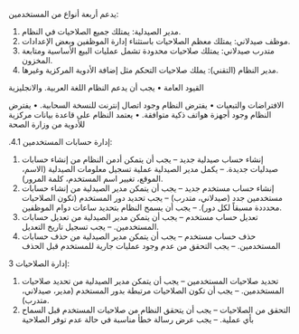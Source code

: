 يدعم  أربعة  أنواع من المستخدمين: 
1.	مدير الصيدلية: يمتلك جميع الصلاحيات في النظام.
2.	موظف صيدلاني: يمتلك معظم الصلاحيات باستثناء إدارة الموظفين وبعض الإعدادات.
3.	متدرب صيدلاني: يمتلك صلاحيات محدودة تشمل عمليات البيع الأساسية ومتابعة المخزون.
4.	مدير النظام (التقني): يملك صلاحيات التحكم مثل إضافة الأدوية المركزية وغيرها. 


القيود العامة
•	يجب أن يدعم النظام اللغة العربية. والانجليزية

الافتراضات والتبعيات
•	يفترض النظام وجود اتصال إنترنت للنسخة السحابية.
•	يفترض النظام وجود أجهزة هواتف ذكية متوافقة.
•	يعتمد النظام على قاعدة بيانات مركزية للأدوية من وزارة الصحة

.4.1 إدارة حسابات المستخدمين:
1.	إنشاء حساب صيدلية جديد
–	يجب أن يتمكن أدمن النظام من إنشاء حسابات صيدليات جديدة.
–	يكمل مدير الصيدلية عملية تسجيل معلومات الصيدلية  (الاسم، الموقع، تغيير اسم المستخدم، كلمة المرور).
2.	إنشاء حساب مستخدم جديد
–	يجب أن يتمكن مدير الصيدلية من إنشاء حسابات مستخدمين جدد (صيدلاني، متدرب)
–	يجب تحديد دور المستخدم (تكون الصلاحيات محدددة مسبقاً لكل دور).
–	يجب أن يسمح النظام بتحديد ساعات دوام الموظفين.
3.	تعديل حساب مستخدم
–	يجب أن يتمكن مدير الصيدلية من تعديل حسابات المستخدمين.
–	يجب تسجيل تاريخ التعديل.
4.	حذف حساب مستخدم
–	يجب أن يتمكن مدير الصيدلية من حذف حسابات المستخدمين.
–	يجب التحقق من عدم وجود عمليات جارية للمستخدم قبل الحذف


3  إدارة الصلاحيات:
1.	تحديد صلاحيات المستخدمين
–	يجب أن يتمكن مدير الصيدلية من تحديد صلاحيات المستخدمين.
–	يجب أن تكون الصلاحيات مرتبطة بدور المستخدم (مدير، صيدلاني، متدرب).
2.	التحقق من الصلاحيات
–	يجب أن يتحقق النظام من صلاحيات المستخدم قبل السماح بأي عملية.
–	يجب عرض رسالة خطأ مناسبة في حالة عدم توفر الصلاحية
